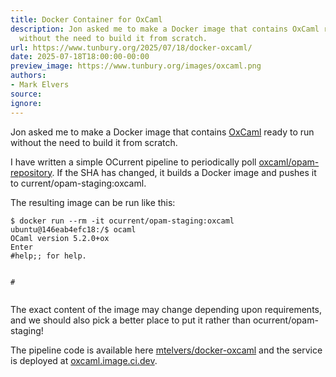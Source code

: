 ```yaml
---
title: Docker Container for OxCaml
description: Jon asked me to make a Docker image that contains OxCaml ready to run
  without the need to build it from scratch.
url: https://www.tunbury.org/2025/07/18/docker-oxcaml/
date: 2025-07-18T18:00:00-00:00
preview_image: https://www.tunbury.org/images/oxcaml.png
authors:
- Mark Elvers
source:
ignore:
---
```


<p>Jon asked me to make a Docker image that contains <a href="https://oxcaml.org">OxCaml</a> ready to run without the need to build it from scratch.</p>

<p>I have written a simple OCurrent pipeline to periodically poll <a href="https://github.com/oxcaml/opam-repository">oxcaml/opam-repository</a>. If the SHA has changed, it builds a Docker image and pushes it to current/opam-staging:oxcaml.</p>

<p>The resulting image can be run like this:</p>

<div class="language-sh highlighter-rouge"><div class="highlight"><pre class="highlight"><code><span class="nv">$ </span>docker run <span class="nt">--rm</span> <span class="nt">-it</span> ocurrent/opam-staging:oxcaml
ubuntu@146eab4efc18:/<span class="nv">$ </span>ocaml
OCaml version 5.2.0+ox
Enter
<span class="c">#help;; for help.</span>

<span class="c">#</span>
</code></pre></div></div>

<p>The exact content of the image may change depending upon requirements, and we should also pick a better place to put it rather than ocurrent/opam-staging!</p>

<p>The pipeline code is available here <a href="https://github.com/mtelvers/docker-oxcaml">mtelvers/docker-oxcaml</a> and the service is deployed at <a href="https://oxcaml.image.ci.dev">oxcaml.image.ci.dev</a>.</p>
